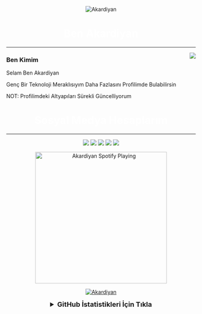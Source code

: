 <p align="center"> <img src="https://komarev.com/ghpvc/?username=Akardiyan" alt="Akardiyan" /> </p>
<h1 align="center" style="color:#fff">
Ben Akardiyan 
</h1>
<hr> 
<img align="right" src="https://github-readme-stats.vercel.app/api?username=Akardiyan&theme=tokyonight&show_icons=true" />
<h3 align="left">
Ben Kimim
</h3>
<p>Selam Ben Akardiyan</p>
<p>Genç Bir Teknoloji Meraklısıyım Daha Fazlasını Profilimde Bulabilirsin</p>
<p>NOT: Profilimdeki Altyapıları Sürekli Güncelliyorum</p>
<h1 align="center" style="color:#fff">
Sosyal Medya Hesaplarım
</h4>
<hr>
<span>
  
<p align="center">
<a href="https://discord.com/users/733628096405831710" target"blank_"><img src="https://camo.githubusercontent.com/cfdb7a62449afe712e9eb92977cf8190acb14fb16e173e128eff89736e212a1e/68747470733a2f2f696d672e736869656c64732e696f2f62616467652f646973636f72642532302d3732383944412e7376673f267374796c653d666f722d7468652d6261646765266c6f676f3d646973636f7264266c6f676f436f6c6f723d7768697465"></a>
<a href="https://steamcommunity.com/id/kprhafox" target"blank_"><img src="https://img.shields.io/badge/steam%20-171a21.svg?&style=for-the-badge&logo=steam&logoColor=white"></a>
<a href="https://open.spotify.com/user/0kv9pxy5jg88pvr0277rv1j98" target"blank_"><img src="https://camo.githubusercontent.com/8b36f195a47af7355c39f1aeb80a128d1ed7522b1ed32f726bfa27f12ff54fc5/68747470733a2f2f696d672e736869656c64732e696f2f62616467652f53706f746966792532302d3165643736302e7376673f267374796c653d666f722d7468652d6261646765266c6f676f3d73706f74696679266c6f676f436f6c6f723d7768697465"></a>
<a href="https://github.com/Akardiyan" target"blank_"><img src="https://img.shields.io/badge/GitHub%20-191717.svg?&style=for-the-badge&logo=github&logoColor=white"></a>
<a href="https://www.twitch.tv/akardiyan" target"blank_"><img src="https://img.shields.io/badge/twitch%20-e3d3e0.svg?&style=for-the-badge&logo=twitch&logoColor=853476"></a>


 [<div align="center"><img src="https://spotify-github-profile.vercel.app/api/view?uid=0kv9pxy5jg88pvr0277rv1j98&cover_image=true&theme=default" alt="Akardiyan Spotify Playing" width="350" /></div>](https://open.spotify.com/user/0kv9pxy5jg88pvr0277rv1j98)
 

[<div align="center">![Akardiyan](https://lanyard-profile-readme.vercel.app/api/733628096405831710)</div>](https://discord.com/users/733628096405831710)
  


<details align="center">
<summary style="font-weight: bold; font-size: 18px">GitHub İstatistikleri İçin Tıkla</summary>
<img src="https://github-readme-stats.vercel.app/api/?username=Akardiyan&show_icons=true&title_color=fff&icon_color=EC1010&text_color=9f9f9f&bg_color=151515" width="%100" height="150px" alt="stats" />
<img src="https://github-readme-stats.vercel.app/api/top-langs/?username=Akardiyan&layout=compact&title_color=fff&text_color=9f9f9f&bg_color=151515" width="%100" height="150px" alt="stats" />
</details>
 
